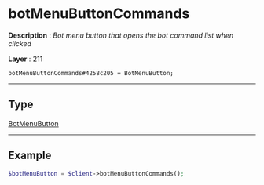 # botMenuButtonCommands

**Description** : *Bot menu button that opens the bot command list when clicked*

**Layer** : 211

```tl
botMenuButtonCommands#4258c205 = BotMenuButton;
```

---

## Type

[BotMenuButton](type/BotMenuButton)

---

## Example

```php
$botMenuButton = $client->botMenuButtonCommands();
```